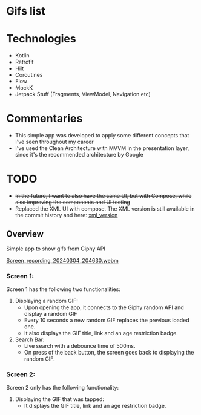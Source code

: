 # Gifs list

# Technologies
 - Kotlin
 - Retrofit
 - Hilt
 - Coroutines
 - Flow
 - MockK
 - Jetpack Stuff (Fragments, ViewModel, Navigation etc)

# Commentaries

- This simple app was developed to apply some different concepts that I've seen throughout my career
- I've used the Clean Architecture with MVVM in the presentation layer, since it's the recommended architecture by Google

# TODO
- ~~In the future, I want to also have the same UI, but with Compose, while also improving the components and UI testing~~
- Replaced the XML UI with compose. The XML version is still available in the commit history and here: [xml_version](https://github.com/WyskShiro/gifs-list/tree/feature/layout-version)

## Overview

Simple app to show gifs from Giphy API

[Screen_recording_20240304_204630.webm](https://github.com/WyskShiro/gifs-list/assets/26095521/241671e6-722e-4fcf-bf31-44ff827c101b)

### Screen 1:

Screen 1 has the following two functionalities:

1. Displaying a random GIF:
    - Upon opening the app, it connects to the Giphy random API and display a random GIF
    - Every 10 seconds a new random GIF replaces the previous loaded one. 
    - It also displays the GIF title, link and an age restriction badge.
2. Search Bar:
    - Live search with a debounce time of 500ms.
    - On press of the back button, the screen goes back to displaying the random GIF.

### Screen 2:

Screen 2 only has the following functionality:

1. Displaying the GIF that was tapped:
    - It displays the GIF title, link and an age restriction badge.
